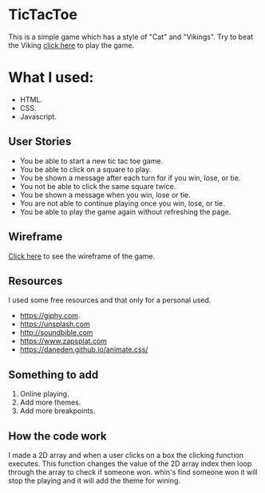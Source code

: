 # TicTacToe
This is a simple game which has a style of "Cat" and "Vikings".
Try to beat the Viking [click here](https://mansour789.github.io/TicTacToe/) to play the game.

# What I used:
* HTML.
* CSS.
* Javascript.

## User Stories

* You be able to start a new tic tac toe game.
* You be able to click on a square to play.
* You be shown a message after each turn for if you win, lose, or tie.
* You not be able to click the same square twice.
* You be shown a message when you win, lose or tie.
* You are not able to continue playing once you win, lose, or tie.
* You be able to play the game again without refreshing the page.

## Wireframe 

[Click here](https://wireframe.cc/pro/pp/64c2c7fcd258760) to see the wireframe of the game.

## Resources
I used some free resources and that only for a personal used.
* https://giphy.com.
* https://unsplash.com
* http://soundbible.com
* https://www.zapsplat.com
* https://daneden.github.io/animate.css/

## Something to add
1. Online playing.
2. Add more themes.
3. Add more breakpoints.

## How the code work

I made a 2D array and when a user clicks on a box the clicking function executes. This function changes the value of the 2D array index then loop through the array to check if someone won.
whin's find someone won it will stop the playing and it will add the theme for wining.